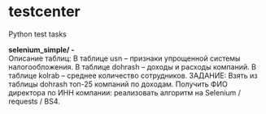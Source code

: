 # testcenter
Python test tasks

**selenium_simple/ -**\
Описание таблиц:
В таблице usn – признаки упрощенной системы налогообложения.
В таблице dohrash – доходы и расходы компаний.
В таблице kolrab – среднее количество сотрудников.
ЗАДАНИЕ:
Взять из таблицы dohrash топ-25 компаний по доходам.
Получить ФИО директора по ИНН компании: реализовать алгоритм на Selenium / requests / BS4.
